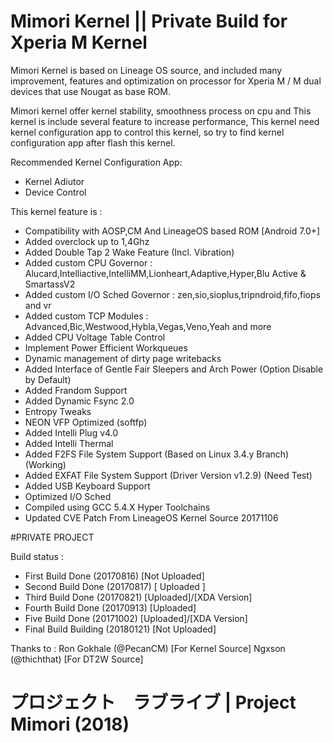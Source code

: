 # Mimori Kernel || Private Build for Xperia M Kernel

Mimori Kernel is based on Lineage OS source, and included many improvement, features and optimization on processor for Xperia M / M dual devices that use Nougat as base ROM. 

Mimori kernel offer kernel stability, smoothness process on cpu and This kernel is include several feature to increase performance, This kernel need kernel configuration app to control this kernel, so try to find kernel configuration app after flash this kernel.

Recommended Kernel Configuration App:
- Kernel Adiutor 
- Device Control

This kernel feature is :
- Compatibility with AOSP,CM And LineageOS based ROM [Android 7.0+]
- Added overclock up to 1,4Ghz
- Added Double Tap 2 Wake Feature (Incl. Vibration)
- Added custom CPU Governor 
: Alucard,Intelliactive,IntelliMM,Lionheart,Adaptive,Hyper,Blu Active & SmartassV2
- Added custom I/O Sched Governor 
: zen,sio,sioplus,tripndroid,fifo,fiops and vr
- Added custom TCP Modules
: Advanced,Bic,Westwood,Hybla,Vegas,Veno,Yeah and more
- Added CPU Voltage Table Control
- Implement Power Efficient Workqueues
- Dynamic management of dirty page writebacks
- Added Interface of Gentle Fair Sleepers and Arch Power (Option Disable by Default)
- Added Frandom Support
- Added Dynamic Fsync 2.0
- Entropy Tweaks
- NEON VFP Optimized (softfp)
- Added Intelli Plug v4.0
- Added Intelli Thermal
- Added F2FS File System Support (Based on Linux 3.4.y Branch) (Working)
- Added EXFAT File System Support (Driver Version v1.2.9) (Need Test)
- Added USB Keyboard Support
- Optimized I/O Sched
- Compiled using GCC 5.4.X Hyper Toolchains 
- Updated CVE Patch From LineageOS Kernel Source 20171106

#PRIVATE PROJECT

Build status :
- First  Build      Done           (20170816) [Not Uploaded]
- Second Build      Done           (20170817) [  Uploaded  ]
- Third  Build      Done           (20170821) [Uploaded]/[XDA Version]
- Fourth Build      Done	   (20170913) [Uploaded]
- Five   Build	    Done	   (20171002) [Uploaded]/[XDA Version]
- Final  Build      Building       (20180121) [Not Uploaded]

Thanks to :
Ron Gokhale (@PecanCM)    [For Kernel Source]
Ngxson      (@thichthat)  [For DT2W Source]

# プロジェクト　ラブライブ | Project Mimori (2018)
